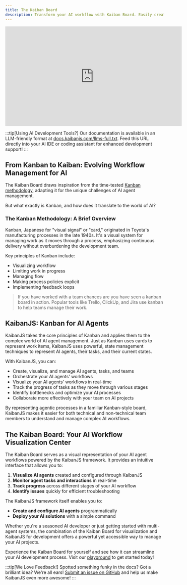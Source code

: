 ```yaml
---
title: The Kaiban Board
description: Transform your AI workflow with Kaiban Board. Easily create, visualize, and manage AI agents locally, then deploy with a single click. Your all-in-one solution for intuitive AI development and deployment.
---
```


<div style={{position: 'relative', paddingBottom: '56.25%', height: 0, overflow: 'hidden', maxWidth: '100%', marginBottom: '2rem'}}>

<iframe width="560" height="315" src="https://www.youtube.com/embed/DTLdeXR2Oy8?si=B3H_mAd4iYBLbRUI" title="YouTube video player" frameborder="0" allow="accelerometer; autoplay; clipboard-write; encrypted-media; gyroscope; picture-in-picture; web-share" referrerpolicy="strict-origin-when-cross-origin" allowfullscreen style={{position: 'absolute', top: 0, left: 0, width: '100%', height: '100%'}}></iframe>
</div>


:::tip[Using AI Development Tools?]
Our documentation is available in an LLM-friendly format at [docs.kaibanjs.com/llms-full.txt](https://docs.kaibanjs.com/llms-full.txt). Feed this URL directly into your AI IDE or coding assistant for enhanced development support!
:::

## From Kanban to Kaiban: Evolving Workflow Management for AI

The Kaiban Board draws inspiration from the time-tested [Kanban methodology](https://en.wikipedia.org/wiki/Kanban_(development)), adapting it for the unique challenges of AI agent management. 

But what exactly is Kanban, and how does it translate to the world of AI?

### The Kanban Methodology: A Brief Overview

Kanban, Japanese for "visual signal" or "card," originated in Toyota's manufacturing processes in the late 1940s. It's a visual system for managing work as it moves through a process, emphasizing continuous delivery without overburdening the development team. 

Key principles of Kanban include:
- Visualizing workflow
- Limiting work in progress
- Managing flow
- Making process policies explicit
- Implementing feedback loops

> If you have worked with a team chances are you have seen a kanban board in action. Popular tools like Trello, ClickUp, and Jira use kanban to help teams manage their work.

## KaibanJS: Kanban for AI Agents

KaibanJS takes the core principles of Kanban and applies them to the complex world of AI agent management. Just as Kanban uses cards to represent work items, KaibanJS uses powerful, state management techniques to represent AI agents, their tasks, and their current states.

With KaibanJS, you can:

- Create, visualize, and manage AI agents, tasks, and teams
- Orchestrate your AI agents' workflows
- Visualize your AI agents' workflows in real-time
- Track the progress of tasks as they move through various stages
- Identify bottlenecks and optimize your AI processes
- Collaborate more effectively with your team on AI projects

By representing agentic processes in a familiar Kanban-style board, KaibanJS makes it easier for both technical and non-technical team members to understand and manage complex AI workflows.

## The Kaiban Board: Your AI Workflow Visualization Center

The Kaiban Board serves as a visual representation of your AI agent workflows powered by the KaibanJS framework. It provides an intuitive interface that allows you to:

1. **Visualize AI agents** created and configured through KaibanJS
2. **Monitor agent tasks and interactions** in real-time
3. **Track progress** across different stages of your AI workflow
4. **Identify issues** quickly for efficient troubleshooting

The KaibanJS framework itself enables you to:

- **Create and configure AI agents** programmatically
- **Deploy your AI solutions** with a simple command

Whether you're a seasoned AI developer or just getting started with multi-agent systems, the combination of the Kaiban Board for visualization and KaibanJS for development offers a powerful yet accessible way to manage your AI projects.

Experience the Kaiban Board for yourself and see how it can streamline your AI development process. Visit our [playground](https://www.kaibanjs.com/playground) to get started today!

:::tip[We Love Feedback!]
Spotted something funky in the docs? Got a brilliant idea? We're all ears! [Submit an issue on GitHub](https://github.com/kaiban-ai/KaibanJS/issues) and help us make KaibanJS even more awesome!
:::
